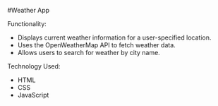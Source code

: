 #Weather App

Functionality:
- Displays current weather information for a user-specified location.
- Uses the OpenWeatherMap API to fetch weather data.
- Allows users to search for weather by city name.

Technology Used:
  - HTML
  - CSS
  - JavaScript